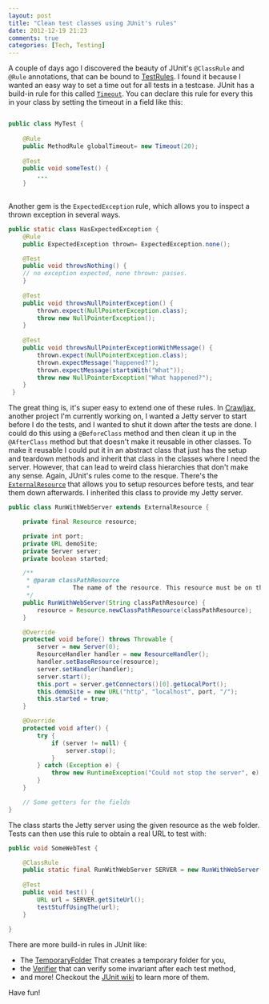 ```yaml
---
layout: post
title: "Clean test classes using JUnit's rules"
date: 2012-12-19 21:23
comments: true
categories: [Tech, Testing]
---
```

A couple of days ago I discovered the beauty of JUnit's `@ClassRule` and `@Rule` annotations, that can be bound to [TestRules](http://kentbeck.github.com/junit/javadoc/4.10/org/junit/rules/TestRule.html). I found it because I wanted an easy way to set a time out for all tests in a testcase. JUnit has a build-in rule for this called [`Timeout`](http://kentbeck.github.com/junit/javadoc/4.10/org/junit/rules/Timeout.html). You can declare this rule for every this in your class by setting the timeout in a field like this:

```java Setting a Timeout Rule http://kentbeck.github.com/junit/javadoc/4.10/org/junit/rules/Timeout.html View the Javadoc

public class MyTest {
	
	@Rule
	public MethodRule globalTimeout= new Timeout(20);
	
	@Test
	public void someTest() {
		...
	}
	
```
Another gem is the `ExpectedException` rule, which allows you to inspect a thrown exception in several ways.

```java Inspecting excptions http://kentbeck.github.com/junit/javadoc/4.10/org/junit/rules/ExpectedException.html View the Javadoc
public static class HasExpectedException {
	@Rule
	public ExpectedException thrown= ExpectedException.none();

	@Test
	public void throwsNothing() {
	// no exception expected, none thrown: passes.
	}
 
 	@Test
    public void throwsNullPointerException() {
		thrown.expect(NullPointerException.class);
		throw new NullPointerException();
	}
 
	@Test
	public void throwsNullPointerExceptionWithMessage() {
		thrown.expect(NullPointerException.class);
		thrown.expectMessage("happened?");
		thrown.expectMessage(startsWith("What"));
		throw new NullPointerException("What happened?");
	}
 }
```

The great thing is, it's super easy to extend one of these rules. In [Crawljax](https://github.com/crawljax/crawljax), another project I'm currently working on, I wanted a Jetty server to start before I do the tests, and I wanted to shut it down after the tests are done. I could do this using a `@BeforeClass` method and then clean it up in the `@AfterClass` method but that doesn't make it reusable in other classes. To make it reusable I could put it in an abstract class that just has the setup and teardown methods and inherit that class in the classes where I need the server. However, that can lead to weird class hierarchies that don't make any sense. Again, JUnit's rules come to the resque. There's the [`ExternalResource`](http://kentbeck.github.com/junit/javadoc/4.10/org/junit/rules/ExternalResource.html) that allows you to setup resources before tests, and tear them down afterwards. I inherited this class to provide my Jetty server.

```java Rule to start a Jetty Server https://github.com/crawljax/crawljax/blob/4b3a3f44c946b32c1dee5fa14960764c90393666/src/test/java/com/crawljax/core/CandidateElementExtractorTest.java View on GitHub
public class RunWithWebServer extends ExternalResource {

	private final Resource resource;

	private int port;
	private URL demoSite;
	private Server server;
	private boolean started;

	/**
	 * @param classPathResource
	 *            The name of the resource. This resource must be on the test or regular classpath.
	 */
	public RunWithWebServer(String classPathResource) {
		resource = Resource.newClassPathResource(classPathResource);
	}

	@Override
	protected void before() throws Throwable {
		server = new Server(0);
		ResourceHandler handler = new ResourceHandler();
		handler.setBaseResource(resource);
		server.setHandler(handler);
		server.start();
		this.port = server.getConnectors()[0].getLocalPort();
		this.demoSite = new URL("http", "localhost", port, "/");
		this.started = true;
	}

	@Override
	protected void after() {
		try {
			if (server != null) {
				server.stop();
			}
		} catch (Exception e) {
			throw new RuntimeException("Could not stop the server", e);
		}
	}

	// Some getters for the fields
}
```

The class starts the Jetty server using the given resource as the web folder. Tests can then use this rule to obtain a real URL to test with:

```java
public void SomeWebTest {

	@ClassRule
	public static final RunWithWebServer SERVER = new RunWithWebServer("/site/crawler");
	
	@Test
	public void test() {
		URL url = SERVER.getSiteUrl();
		testStuffUsingThe(url);	
	}
	
}
```

There are more build-in rules in JUnit like:

* The [TemporaryFolder](http://kentbeck.github.com/junit/javadoc/4.10/org/junit/rules/TemporaryFolder.html) That creates a temporary folder for you,
* the [Verifier](http://kentbeck.github.com/junit/javadoc/4.10/org/junit/rules/Verifier.html) that can verify some invariant after each test method,
* and more! Checkout the [JUnit wiki](https://github.com/KentBeck/junit/wiki/Rules) to learn more of them.

Have fun!
